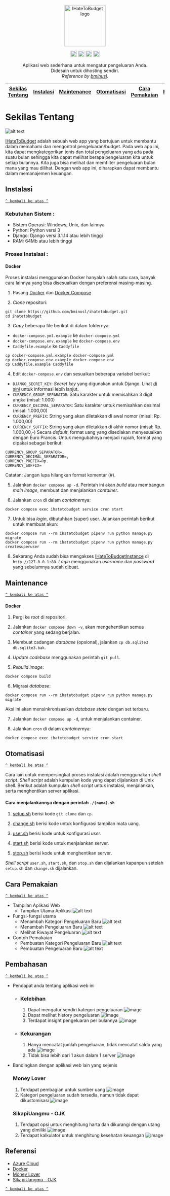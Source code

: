 <p align="center">
  <a href="https://github.com/bminusl/ihatetobudget/">
    <img src="https://raw.githubusercontent.com/bminusl/ihatetobudget/master/static/logo.png" alt="IHateToBudget logo" height="130">
  </a>
</p>

<p align="center">
  <img src="https://github.com/HijazP/i-hate-to-budget/blob/main/Image/logo%20azure.png" alt="GitHub Pipenv locked Python version" height="20">
  <img src="https://github.com/HijazP/i-hate-to-budget/blob/main/Image/logo%20docker.png" alt="GitHub Pipenv locked Python version" height="20">
  <img src="https://github.com/HijazP/i-hate-to-budget/blob/main/Image/logo%20pyhton.png" alt="GitHub Pipenv locked Python version" height="20">
  <img src="https://github.com/HijazP/i-hate-to-budget/blob/main/Image/django%20logo.png" alt="GitHub Pipenv locked Python version" height="20">
  </p>

<p align="center">
  Aplikasi web sederhana untuk mengatur pengeluaran Anda.
  <br>
  Didesain untuk dihosting sendiri.
  <br>
  <em>Reference by <a href="https://github.com/bminusl/ihatetobudget">bminusl</a>.</em>
</p>

[Sekilas Tentang](#sekilas-tentang) | [Instalasi](#instalasi) | [Maintenance](#maintenance) | [Otomatisasi](#otomatisasi) | [Cara Pemakaian](#cara-pemakaian) | [Pembahasan](#pembahasan) | [Referensi](#referensi)
:---:|:---:|:---:|:---:|:---:|:---:|:---:
    
# Sekilas Tentang
![alt text](https://github.com/HijazP/i-hate-to-budget/blob/main/Image/Loginpage.png)

[IHateToBudget](https://github.com/bminusl/ihatetobudget) adalah sebuah web app yang bertujuan untuk membantu dalam memahami dan mengontrol pengeluaran/budget. Pada web app ini, kita dapat mengkategorikan jenis dan total pengeluaran yang ada pada suatu bulan sehingga kita dapat melihat berapa pengeluaran kita untuk setiap bulannya. Kita juga bisa melihat dan memfilter pengeluaran bulan mana yang mau dilihat. Dengan web app ini, diharapkan dapat membantu dalam memanajemen keuangan.

## Instalasi
[`^ kembali ke atas ^`](#)

### Kebutuhan Sistem :
- Sistem Operasi: Windows, Unix, dan lainnya
- Python: Python versi 3
- Django: Django versi 3.1.14 atau lebih tinggi
- RAM: 64Mb atau lebih tinggi

### Proses Instalasi :
#### Docker
Proses instalasi menggunakan Docker hanyalah salah satu cara, banyak cara lainnya yang bisa disesuaikan dengan preferensi masing-masing.

1. Pasang [Docker](https://www.docker.com/) dan [Docker Compose](https://docs.docker.com/compose/)

2. *Clone* repositori:
```
git clone https://github.com/bminusl/ihatetobudget.git
cd ihatetobudget
```

3. *Copy* beberapa file berikut di dalam foldernya:
- `docker-compose.yml.example` ke `docker-compose.yml`
- `docker-compose.env.example` ke `docker-compose.env`
- `Caddyfile.example` ke `Caddyfile`
```
cp docker-compose.yml.example docker-compose.yml
cp docker-compose.env.example docker-compose.env
cp Caddyfile.example Caddyfile
```

4. Edit `docker-compose.env` dan sesuaikan beberapa variabel berikut:
- `DJANGO_SECRET_KEY`: *Secret key* yang digunakan untuk Django.
Lihat [di sini](https://docs.djangoproject.com/en/3.1/ref/settings/#std:setting-SECRET_KEY) untuk informasi lebih lanjut.
- `CURRENCY_GROUP_SEPARATOR`: Satu karakter untuk memisahkan 3 digit angka (misal: 1.000)
- `CURRENCY_DECIMAL_SEPARATOR`: Satu karakter untuk memisahkan desimal (misal: 1.000,00)
- `CURRENCY_PREFIX`: String yang akan diletakkan di awal nomor (misal: Rp. 1.000,00)
- `CURRENCY_SUFFIX`: String yang akan diletakkan di akhir nomor (misal: Rp. 1.000,00,-)
Secara *default*, format uang yang disediakan menyesuaikan dengan Euro Prancis. Untuk mengubahnya menjadi rupiah, format yang dipakai sebagai berikut:

```
CURRENCY_GROUP_SEPARATOR=.
CURRENCY_DECIMAL_SEPARATOR=,
CURRENCY_PREFIX=Rp.
CURRENCY_SUFFIX=
```
Catatan: Jangan lupa hilangkan format komentar (#).

5. Jalankan `docker compose up -d`. Perintah ini akan *build* atau membangun *main image*, membuat dan menjalankan *container*.

6. Jalankan `cron` di dalam *container*nya:
```
docker compose exec ihatetobudget service cron start
```

7. Untuk bisa *login*, dibutuhkan (super) user. Jalankan perintah berikut untuk membuat akun:
```
docker compose run --rm ihatetobudget pipenv run python manage.py migrate
docker compose run --rm ihatetobudget pipenv run python manage.py createsuperuser
```

8. Sekarang Anda sudah bisa mengakses [IHateToBudgetInstance](127.0.0.1) di `http://127.0.0.1:80`. *Login* menggunakan *username* dan *password* yang sebelumnya sudah dibuat.

## Maintenance
[`^ kembali ke atas ^`](#)

#### Docker
1. Pergi ke *root* di repositori.

2. Jalankan `docker compose down -v`, akan mengehentikan semua *container* yang sedang berjalan.

3. Membuat cadangan *database* (opsional), jalankan `cp db.sqlite3 db.sqlite3.bak`.

4. *Update codebase* menggunakan perintah `git pull`.

5. *Rebuild image*:
```
docker compose build
```

6. Migrasi *database*:
```
docker compose run --rm ihatetobudget pipenv run python manage.py migrate
```
Aksi ini akan mensinkronisasikan *database state* dengan set terbaru.

7. Jalankan `docker compose up -d`, untuk menjalankan container.

8. Jalankan `cron` di dalam *container*nya:
```
docker compose exec ihatetobudget service cron start
```


## Otomatisasi
[`^ kembali ke atas ^`](#)

Cara lain untuk mempersingkat proses instalasi adalah menggunakan *shell script*. *Shell script* adalah kumpulan kode yang dapat dijalankan di Unix shell. Berikut adalah kumpulan *shell script* untuk instalasi, menjalankan, serta menghentikan server aplikasi.

#### Cara menjalankannya dengan perintah `./(nama).sh`
1. [setup.sh](https://github.com/HijazP/i-hate-to-budget/shell/setup.sh) berisi kode `git clone` dan `cp`.

2. [change.sh](https://github.com/HijazP/i-hate-to-budget/shell/change.sh) berisi kode untuk konfigurasi tampilan mata uang.

3. [user.sh](https://github.com/HijazP/i-hate-to-budget/shell/user.sh) berisi kode untuk konfigurasi *user*.

4. [start.sh](https://github.com/HijazP/i-hate-to-budget/shell/start.ch) berisi kode untuk menjalankan server.

5. [stop.sh](https://github.com/HijazP/i-hate-to-budget/shell/stop.sh) berisi kode untuk menghentikan server.

*Shell script* `user.sh`, `start.sh`, dan `stop.sh` dan dijalankan kapanpun setelah `setup.sh` dan `change.sh` dijalankan.


## Cara Pemakaian
[`^ kembali ke atas ^`](#)
- Tampilan Aplikasi Web
    - Tampilan Utama Aplikasi
        ![alt text](https://github.com/HijazP/i-hate-to-budget/blob/main/Image/homepage.png)
- Fungsi-fungsi utama
    - Menambah Kategori Pengeluaran Baru
        ![alt text](https://github.com/HijazP/i-hate-to-budget/blob/main/Image/NewCategoryPage.png)
    - Menambah Pengeluaran Baru
        ![alt text](https://github.com/HijazP/i-hate-to-budget/blob/main/Image/NewExpensePage.png)
    - Melihat Riwayat Pengeluaran
        ![alt text](https://github.com/HijazP/i-hate-to-budget/blob/main/Image/HistoryPage.png)
- Contoh Pemakaian
    - Pembuatan Kategori Pengeluaran Baru
        ![alt text](https://github.com/HijazP/i-hate-to-budget/blob/main/Image/CreateNewCategory.png)
    - Pembuatan Pengeluaran Baru
        ![alt text](https://github.com/HijazP/i-hate-to-budget/blob/main/Image/CreateNewExpense.png)

## Pembahasan
[`^ kembali ke atas ^`](#)

- Pendapat anda tentang aplikasi web ini
    - ### Kelebihan
      1. Dapat mengatur sendiri kategori pengeluaran
      ![image](https://user-images.githubusercontent.com/65883882/196928714-801e1f62-ce89-4863-92e0-9645c3cd447e.png)
      2. Dapat melihat history pengeluaran
      ![image](https://user-images.githubusercontent.com/65883882/196929056-3bd522a1-6c5d-4cc0-bf9a-fe95491399c1.png)
      3. Terdapat insight pengeluaran per bulannya
      ![image](https://user-images.githubusercontent.com/65883882/196929851-ac9666bf-a346-43f8-8fa5-9c339b3c7764.png)

    - ### Kekurangan
      1. Hanya mencatat jumlah pengeluaran, tidak mencatat saldo yang ada
      ![image](https://user-images.githubusercontent.com/65883882/196930621-c0826813-e429-4ff7-945e-88a5af0a5274.png)
      2. Tidak bisa lebih dari 1 akun dalam 1 server
      ![image](https://user-images.githubusercontent.com/65883882/196932444-0107dbcb-4eab-4e5c-af0c-7bc012767ef9.png)
      
- Bandingkan dengan aplikasi web lain yang sejenis
  ### Money Lover
  1. Terdapat pembagian untuk sumber uang
  ![image](https://user-images.githubusercontent.com/65883882/196955697-2b1ce911-b781-4be9-b2bc-e18977ed5d37.png)
  2. Kategori pengeluaran sudah tersedia, namun tidak dapat dikustomisasi
  ![image](https://user-images.githubusercontent.com/65883882/196955818-f19f4168-f6a5-4a50-bf8a-b3de68a05de0.png)
  
  ### SikapiUangmu - OJK
  1. Terdapat opsi untuk menghitung harta dan dikurangi dengan utang yang dimiliki
  ![image](https://user-images.githubusercontent.com/65883882/196956060-e12af8c7-20f1-4de7-b9d8-24b4ef3a1bbf.png)
  2. Terdapat kalkulator untuk menghitung kesehatan keuangan
  ![image](https://user-images.githubusercontent.com/65883882/196956147-34c8f6b2-b253-49ac-89e3-9a184abec20b.png)

## Referensi
- [Azure Cloud](https://azure.microsoft.com/id-id/)
- [Docker](https://www.docker.com/)
- [Money Lover](https://moneylover.me/)
- [SikapiUangmu - OJK](https://sikapiuangmu.ojk.go.id/FrontEnd/Kalkulator/Kalkulator%20Dompet)

[`^ kembali ke atas ^`](#)
